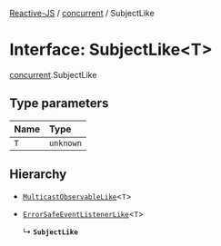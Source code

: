 [Reactive-JS](../README.md) / [concurrent](../modules/concurrent.md) / SubjectLike

# Interface: SubjectLike<T\>

[concurrent](../modules/concurrent.md).SubjectLike

## Type parameters

| Name | Type |
| :------ | :------ |
| `T` | `unknown` |

## Hierarchy

- [`MulticastObservableLike`](concurrent.MulticastObservableLike.md)<`T`\>

- [`ErrorSafeEventListenerLike`](events.ErrorSafeEventListenerLike.md)<`T`\>

  ↳ **`SubjectLike`**
